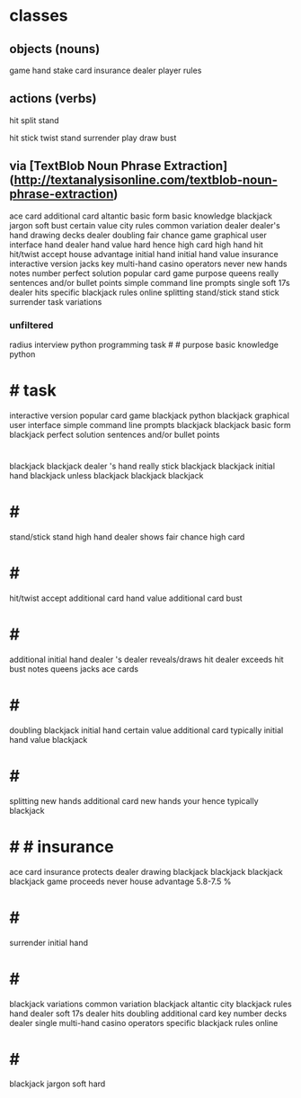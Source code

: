 
# classes

## objects (nouns)

game
hand
stake
card
insurance
dealer
player
rules

## actions (verbs)

hit
split
stand

hit
stick
twist
stand
surrender
play
draw
bust



## via [TextBlob Noun Phrase Extraction] (http://textanalysisonline.com/textblob-noun-phrase-extraction)


ace card
additional card
altantic
basic form
basic knowledge
blackjack jargon soft
bust
certain value
city rules
common variation
dealer
dealer's hand
drawing
decks dealer
doubling
fair chance
game
graphical user interface
hand dealer
hand value
hard
hence
high card
high hand
hit
hit/twist accept
house advantage
initial hand
initial hand value
insurance
interactive version
jacks
key
multi-hand casino operators
never
new hands
notes
number
perfect solution
popular card game
purpose
queens
really
sentences and/or bullet points
simple command line prompts
single
soft 17s dealer hits
specific blackjack rules online
splitting
stand/stick stand
stick
surrender
task
variations


### unfiltered

radius interview python programming
task # #
purpose
basic knowledge
python
# # task
interactive version
popular card game
blackjack
python
blackjack
graphical user interface
simple command line prompts
blackjack
blackjack
basic form
blackjack
perfect solution
sentences and/or bullet points
# #
blackjack
blackjack
dealer 's hand
really
stick
blackjack
blackjack
initial hand
blackjack
unless
blackjack
blackjack
blackjack
# # #
stand/stick stand
high hand
dealer shows
fair chance
high card
# # #
hit/twist accept
additional card
hand value
additional card
bust
# # #
additional
initial hand
dealer 's
dealer reveals/draws
hit
dealer exceeds
hit
bust
notes
queens
jacks
ace cards
# # #
doubling
blackjack
initial hand
certain value
additional card
typically
initial hand value
blackjack
# # #
splitting
new hands
additional card
new hands
your
hence
typically
blackjack
# # # insurance
ace card
insurance protects
dealer drawing
blackjack
blackjack
blackjack
blackjack
game proceeds
never
house advantage
5.8-7.5 %
# # #
surrender
initial hand
# # #
blackjack
variations
common variation
blackjack
altantic
city blackjack rules
hand dealer
soft 17s dealer hits
doubling
additional card
key
number
decks dealer
single
multi-hand casino operators
specific blackjack rules online
# # #
blackjack jargon soft
hard